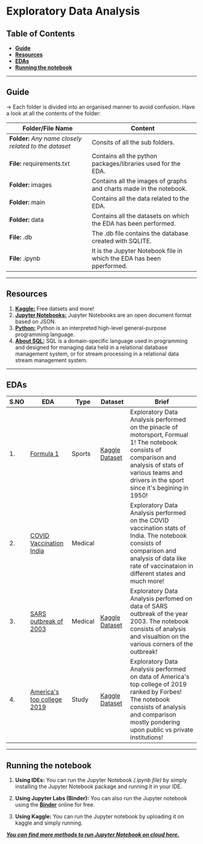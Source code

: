 # Exploratory Data Analysis

## Table of Contents

- [**Guide**](#Guide)
- [**Resources**](#resources)
- [**EDAs**](#edas)
- [**Running the notebook**](#covid-vaccination-india-eda)
___

## Guide

-> Each folder is divided into an organised manner to avoid confusion. Have a look at all the contents of the folder:

| Folder/File Name | Content |
| --- | --- |
| **Folder:** *Any name closely related to the dataset* | Consits of all the sub folders.|
| **File:** requirements.txt | Contains all the python packages/libraries used for the EDA.|
| **Folder:** images | Contains all the images of graphs and charts made in the notebook.|
| **Folder:** main | Contains all the data related to the EDA.|
| **Folder:** data | Contains all the datasets on which the EDA has been performed.|
| **File:** .db | The .db file contains the database created with SQLITE.|
| **File:** .ipynb | It is the Jupyter Notebook file in which the EDA has been pperformed.|

___

## Resources

1. [**Kaggle:**](https://www.kaggle.com) Free datsets and more!
2. [**Jupyter Notebooks:**](https://jupyter.org) Jupyter Notebooks are an open document format based on JSON.
3. [**Python:**](https://www.python.org) Python is an interpreted high-level general-purpose programming language.
4. [**About SQL:**](https://en.wikipedia.org/wiki/SQL) SQL is a domain-specific language used in programming and designed for managing data held in a relational database management system, or for stream processing in a relational data stream management system.

___

## EDAs

| S.NO | EDA | Type | Dataset | Brief |
| --- | --- | --- | --- | --- |
| 1. | [Formula 1](https://github.com/Raveesh1505/EDA/tree/main/Formula%201) | Sports | [Kaggle Dataset](https://www.kaggle.com/rohanrao/formula-1-world-championship-1950-2020) | Exploratory Data Analysis performed on the pinacle of motorsport, Formual 1! The notebook consists of comparison and analysis of stats of various teams and drivers in the sport since it's begining in 1950! |
| 2. | [COVID Vaccination India](https://github.com/Raveesh1505/EDA/tree/main/COVID-Vaccination-India) | Medical | | Exploratory Data Analysis performed on the COVID vaccination stats of India. The notebook consists of comparison and analysis of data like rate of vaccinataion in different states and much more! |
| 3. | [SARS outbreak of 2003](https://github.com/Raveesh1505/EDA/tree/main/SARS%202003) | Medical | [Kaggle Dataset](https://www.kaggle.com/imdevskp/sars-outbreak-2003-complete-dataset) | Exploratory Data Analysis perfomed on data of SARS outbreak of the year 2003. The notebook consists of analysis and visualtion on the various corners of the outbreak! |
| 4. | [America's top college 2019](https://github.com/Raveesh1505/EDA/tree/main/America's%20Top%20College%202019) | Study | [Kaggle Dataset](https://www.kaggle.com/chris95cam/forbes-americas-top-colleges-2019) | Exploratory Data Analysis performed on data of America's top college of 2019 ranked by Forbes! The notebook consists of analysis and comparison mostly pondering upon public vs private institutions! |

___

## Running the notebook

1. **Using IDEs:** You can run the Jupyter Notebook *(.ipynb file)* by simply installing the Jupyter Notebook package and running it in your IDE.

2. **Using Jupyter Labs (Binder):** You can also run the Jupyter notebook using the [**Binder**](https://mybinder.org) online for free.

3. **Using Kaggle:** You can run the Jupyter notebook by uploading it on kaggle and simply running. 

[***You can find more methods to run Jupyter Notebook on cloud here.***](https://www.dataschool.io/cloud-services-for-jupyter-notebook/#1binder)